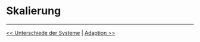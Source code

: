 # Skalierung



***

[<< Unterschiede der Systeme](Unterschiede_der_Systeme.md) | [Adaption >>](Adaption.md)